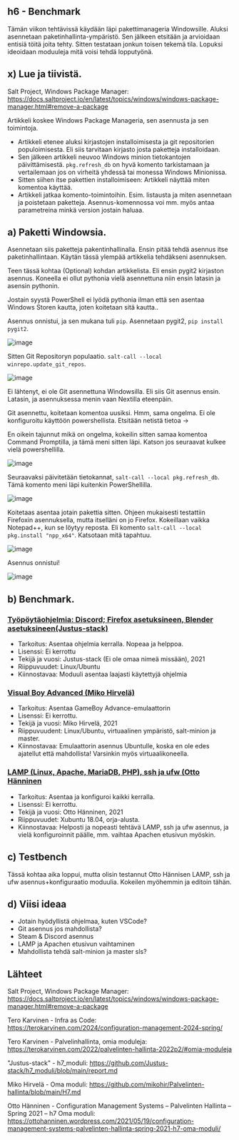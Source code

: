 ## h6 - Benchmark

Tämän viikon tehtävissä käydään läpi pakettimanageria Windowsille. Aluksi asennetaan paketinhallinta-ympäristö. Sen jälkeen etsitään ja arvioidaan entisiä töitä joita tehty. Sitten testataan jonkun toisen tekemä tila. Lopuksi ideoidaan moduuleja mitä voisi tehdä lopputyönä.

## x) Lue ja tiivistä.

Salt Project, Windows Package Manager: https://docs.saltproject.io/en/latest/topics/windows/windows-package-manager.html#remove-a-package

Artikkeli koskee Windows Package Manageria, sen asennusta ja sen toimintoja.

  -  Artikkeli etenee aluksi kirjastojen installoimisesta ja git repositorien populoimisesta. Eli siis tarvitaan kirjasto josta paketteja installoidaan.
  -  Sen jälkeen artikkeli neuvoo Windows minion tietokantojen päivittämisestä. `pkg.refresh_db` on hyvä komento tarkistamaan ja vertailemaan jos on virheitä yhdessä tai monessa Windows Minionissa.
  -  Sitten siihen itse pakettien installoimiseen: Artikkeli näyttää miten komentoa käyttää.
  -  Artikkeli jatkaa komento-toimintoihin. Esim. listausta ja miten asennetaan ja poistetaan paketteja. Asennus-komennossa voi mm. myös antaa parametreina minkä version jostain haluaa.

## a) Paketti Windowsia.

Asennetaan siis paketteja pakentinhallinalla. Ensin pitää tehdä asennus itse paketinhallintaan. Käytän tässä ylempää artikkelia tehdäkseni asennuksen.

Teen tässä kohtaa (Optional) kohdan artikkelista. Eli ensin pygit2 kirjaston asennus. Koneella ei ollut pythonia vielä asennettuna niin ensin latasin ja asensin pythonin.

Jostain syystä PowerShell ei lyödä pythonia ilman että sen asentaa Windows Storen kautta, joten koitetaan sitä kautta..

Asennus onnistui, ja sen mukana tuli `pip`. Asennetaan pygit2, `pip install pygit2`.

![image](https://github.com/jonzsa92/palvelinhallinta/assets/106398186/f511959c-b10f-4399-962b-7d964c7ed196)


Sitten Git Repositoryn populaatio. `salt-call --local winrepo.update_git_repos`.

![image](https://github.com/jonzsa92/palvelinhallinta/assets/106398186/0f46e889-1f62-476a-b288-6f6c5ecb54bb)


Ei lähtenyt, ei ole Git asennettuna Windowsilla. Eli siis Git asennus ensin. Latasin, ja asennuksessa menin vaan Nextilla eteenpäin. 

Git asennettu, koitetaan komentoa uusiksi.
Hmm, sama ongelma. Ei ole konfiguroitu käyttöön powershellista. Etsitään netistä tietoa ->

En oikein tajunnut mikä on ongelma, kokeilin sitten samaa komentoa Command Promptilla, ja tämä meni sitten läpi. Katson jos seuraavat kulkee vielä powershellilla. 

![image](https://github.com/jonzsa92/palvelinhallinta/assets/106398186/c3cf0b60-b10b-4ca9-ad03-98774f16b28c)

Seuraavaksi päivitetään tietokannat, `salt-call --local pkg.refresh_db`. Tämä komento meni läpi kuitenkin PowerShellilla.

![image](https://github.com/jonzsa92/palvelinhallinta/assets/106398186/0bcb1570-8bd2-475e-a38c-c010e5e0674a)


Koitetaas asentaa jotain pakettia sitten. Ohjeen mukaisesti testattiin Firefoxin asennuksella, mutta itselläni on jo Firefox. Kokeillaan vaikka Notepad++, kun se löytyy reposta.
Eli komento `salt-call --local pkg.install "npp_x64"`. Katsotaan mitä tapahtuu.

![image](https://github.com/jonzsa92/palvelinhallinta/assets/106398186/ec6d7ac4-0ff5-4974-b9b1-0e9f6a562142)


Asennus onnistui!

![image](https://github.com/jonzsa92/palvelinhallinta/assets/106398186/2a896878-0446-455c-8624-560f811091af)


## b) Benchmark.

### [Työpöytäohjelmia: Discord; Firefox asetuksineen, Blender asetuksineen(Justus-stack)](https://github.com/Justus-stack/h7_moduli/blob/main/report.md)

- Tarkoitus: Asentaa ohjelmia kerralla. Nopeaa ja helppoa.
- Lisenssi: Ei kerrottu
- Tekijä ja vuosi: Justus-stack (Ei ole omaa nimeä missään), 2021
- Riippuvuudet: Linux/Ubuntu
- Kiinnostavaa: Moduuli asentaa laajasti käytettyjä ohjelmia

### [Visual Boy Advanced (Miko Hirvelä)](https://github.com/mikohir/Palvelinten-hallinta/blob/main/H7.md)

- Tarkoitus: Asentaa GameBoy Advance-emulaattorin
- Lisenssi: Ei kerrottu.
- Tekijä ja vuosi: Miko Hirvelä, 2021
- Riippuvuudent: Linux/Ubuntu, virtuaalinen ympäristö, salt-minion ja master.
- Kiinnostavaa: Emulaattorin asennus Ubuntulle, koska en ole edes ajatellut että mahdollista! Varsinkin myös virtuaalikoneella.

### [LAMP (Linux, Apache, MariaDB, PHP), ssh ja ufw (Otto Hänninen](https://ottohanninen.wordpress.com/2021/05/19/configuration-management-systems-palvelinten-hallinta-spring-2021-h7-oma-moduli/#8230)

- Tarkoitus: Asentaa ja konfiguroi kaikki kerralla.
- Lisenssi: Ei kerrottu.
- Tekijä ja vuosi: Otto Hänninen, 2021
- Riippuvuudet: Xubuntu 18.04, orja-alusta.
- Kiinnostavaa: Helposti ja nopeasti tehtävä LAMP, ssh ja ufw asennus, ja vielä konfiguroinnit päälle, mm. vaihtaa Apachen etusivun myöskin.

## c) Testbench

Tässä kohtaa aika loppui, mutta olisin testannut Otto Hännisen LAMP, ssh ja ufw asennus+konfiguraatio moduulia. Kokeilen myöhemmin ja editoin tähän.

## d) Viisi ideaa

- Jotain hyödyllistä ohjelmaa, kuten VSCode?
- Git asennus jos mahdollista?
- Steam & Discord asennus
- LAMP ja Apachen etusivun vaihtaminen
- Mahdollista tehdä salt-minion ja master sls?

## Lähteet

Salt Project, Windows Package Manager: https://docs.saltproject.io/en/latest/topics/windows/windows-package-manager.html#remove-a-package

Tero Karvinen - Infra as Code: https://terokarvinen.com/2024/configuration-management-2024-spring/

Tero Karvinen - Palvelinhallinta, omia moduleja: https://terokarvinen.com/2022/palvelinten-hallinta-2022p2/#omia-moduleja

"Justus-stack" - h7_moduli: https://github.com/Justus-stack/h7_moduli/blob/main/report.md

Miko Hirvelä - Oma moduli: https://github.com/mikohir/Palvelinten-hallinta/blob/main/H7.md

Otto Hänninen - Configuration Management Systems – Palvelinten Hallinta – Spring 2021 – h7 Oma moduli: https://ottohanninen.wordpress.com/2021/05/19/configuration-management-systems-palvelinten-hallinta-spring-2021-h7-oma-moduli/

